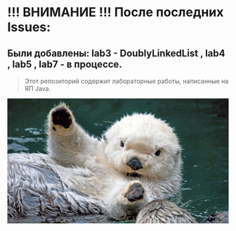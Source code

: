 # !!! ВНИМАНИЕ !!! После последних Issues:
## Были добавлены: lab3 - DoublyLinkedList , lab4 , lab5 , lab7 - в процессе.
> Этот репозиторий содержит лабораторные работы, написанные на ЯП Java.

![Фото](images/animal.jpg)
